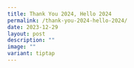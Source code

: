 ```yaml
---
title: Thank You 2024, Hello 2024
permalink: /thank-you-2024-hello-2024/
date: 2023-12-29
layout: post
description: ""
image: ""
variant: tiptap
---
```

